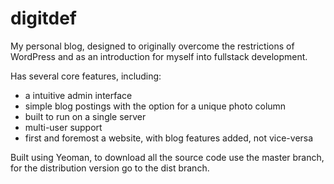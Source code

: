 # digitdef
My personal blog, designed to originally overcome the restrictions of WordPress and as an introduction for myself into fullstack development.

Has several core features, including:
* a intuitive admin interface
* simple blog postings with the option for a unique photo column
* built to run on a single server
* multi-user support
* first and foremost a website, with blog features added, not vice-versa

Built using Yeoman, to download all the source code use the master branch, for the distribution version go to the dist branch.
